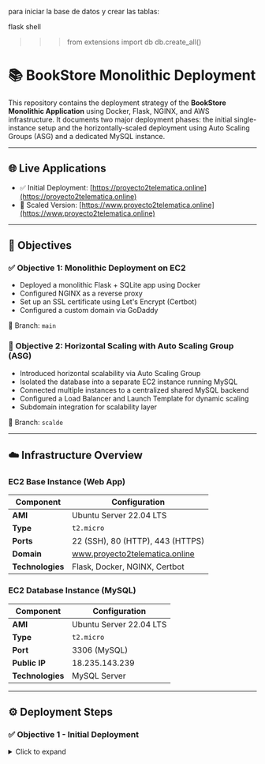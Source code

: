 para iniciar la base de datos y crear las tablas:

flask shell
>>> from extensions import db
>>> db.create_all()
# 📚 BookStore Monolithic Deployment

This repository contains the deployment strategy of the **BookStore Monolithic Application** using Docker, Flask, NGINX, and AWS infrastructure. It documents two major deployment phases: the initial single-instance setup and the horizontally-scaled deployment using Auto Scaling Groups (ASG) and a dedicated MySQL instance.

---

## 🌐 Live Applications

- ✅ Initial Deployment: [https://proyecto2telematica.online](https://proyecto2telematica.online)  
- 🔁 Scaled Version: [https://www.proyecto2telematica.online](https://www.proyecto2telematica.online)

---

## 📌 Objectives

### ✅ Objective 1: Monolithic Deployment on EC2

- Deployed a monolithic Flask + SQLite app using Docker
- Configured NGINX as a reverse proxy
- Set up an SSL certificate using Let's Encrypt (Certbot)
- Configured a custom domain via GoDaddy

📁 Branch: `main`

### 🔁 Objective 2: Horizontal Scaling with Auto Scaling Group (ASG)

- Introduced horizontal scalability via Auto Scaling Group
- Isolated the database into a separate EC2 instance running MySQL
- Connected multiple instances to a centralized shared MySQL backend
- Configured a Load Balancer and Launch Template for dynamic scaling
- Subdomain integration for scalability layer

📁 Branch: `scalde`

---

## ☁️ Infrastructure Overview

### EC2 Base Instance (Web App)

| Component         | Configuration                         |
|------------------|----------------------------------------|
| **AMI**           | Ubuntu Server 22.04 LTS               |
| **Type**          | `t2.micro`                            |
| **Ports**         | 22 (SSH), 80 (HTTP), 443 (HTTPS)      |
| **Domain**        | www.proyecto2telematica.online        |
| **Technologies**  | Flask, Docker, NGINX, Certbot         |

### EC2 Database Instance (MySQL)

| Component         | Configuration                         |
|------------------|----------------------------------------|
| **AMI**           | Ubuntu Server 22.04 LTS               |
| **Type**          | `t2.micro`                            |
| **Port**          | 3306 (MySQL)                          |
| **Public IP**     | 18.235.143.239                        |
| **Technologies**  | MySQL Server                          |

---

## ⚙️ Deployment Steps

### ✅ Objective 1 - Initial Deployment

<details>
<summary>Click to expand</summary>

1. **Create EC2 Instance**  
2. **Install Dependencies**
```bash
sudo apt update
sudo apt install -y docker.io docker-compose nginx certbot python3-certbot-nginx
sudo systemctl enable docker
sudo usermod -aG docker $USER 
```
4. Deploy App
```bash
git clone https://github.com/<usuario>/bookstore-monolitica.git
cd Transformation-Monolitih-To-Distributed
docker-compose up -d
```

6. Configure Domain and NGINX
```bash
(see /etc/nginx/sites-available/bookstore for full config)```
8. Enable HTTPS

sudo certbot --nginx -d proyecto2telematica.online
```

ARCHITECHTURE:
![image](https://github.com/user-attachments/assets/3beb53d2-e160-4e3f-acc2-ea202805672e)


🔁 Objective 2 - Scaled Deployment
<details> <summary>Click to expand</summary>
🔄 Backend Changes
Removed internal MySQL from docker-compose.yml

Modified app.py and config.py:

app.config['SQLALCHEMY_DATABASE_URI'] = 'mysql+pymysql://admin:password@18.235.143.239:3306/bookstore'

🗄 MySQL EC2 Configuration

1.Create EC2 Instance

2.Install MySQL
```bash
sudo apt update
sudo apt install -y mysql-server
```
3. Allow Remote Connections
```bash
sudo nano /etc/mysql/mysql.conf.d/mysqld.cnf
# Change bind-address to 0.0.0.0
sudo systemctl restart mysql
```
4. Create DB and User
```bash
CREATE DATABASE bookstore;
CREATE USER 'admin'@'%' IDENTIFIED BY 'TuClaveSegura';
GRANT ALL PRIVILEGES ON bookstore.* TO 'admin'@'%';
FLUSH PRIVILEGES;
```
☁️ Auto Scaling Group (ASG)
Launch Template: Created from the base EC2 instance image

Custom AMI: Built from EC2 base for autoscaling

Load Balancer: Configured with HTTP/HTTPS listener and target groups

ASG Configuration:

Min: 1 instance

Max: 3 instances

Trigger: CPU usage > 80%

Health check & replacement enabled

Spread across multiple availability zones

🌐 Subdomain Configuration
Subdomain: www.proyecto2telematica.online

Configured A record pointing to the Load Balancer

NGINX updated to handle subdomain traffic

SSL certificate:
```bash
sudo certbot --nginx -d www.proyecto2telematica.online
```

ARCHITECHTURE: 
![image](https://github.com/user-attachments/assets/8b98a4d3-6d74-48c6-a2e9-defc6e12b299)

